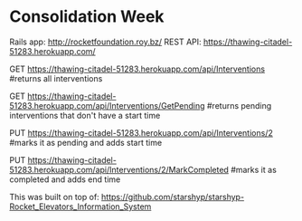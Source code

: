 # Consolidation Week

Rails app: http://rocketfoundation.roy.bz/
REST API: https://thawing-citadel-51283.herokuapp.com/


GET
https://thawing-citadel-51283.herokuapp.com/api/Interventions
#returns all interventions

GET
https://thawing-citadel-51283.herokuapp.com/api/Interventions/GetPending
#returns pending interventions that don't have a start time

PUT
https://thawing-citadel-51283.herokuapp.com/api/Interventions/2
#marks it as pending and adds start time

PUT
https://thawing-citadel-51283.herokuapp.com/api/Interventions/2/MarkCompleted
#marks it as completed and adds end time


This was built on top of: https://github.com/starshyp/starshyp-Rocket_Elevators_Information_System
